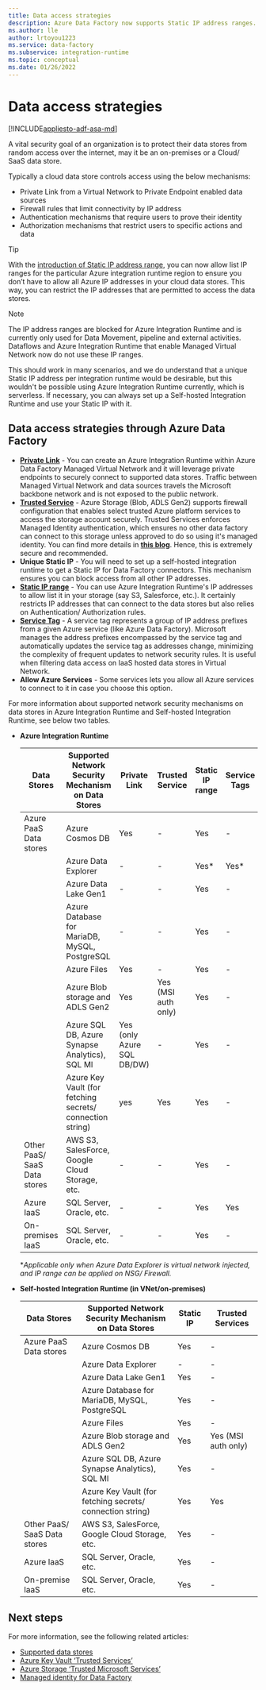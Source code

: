 ```yaml
---
title: Data access strategies
description: Azure Data Factory now supports Static IP address ranges.
ms.author: lle
author: lrtoyou1223
ms.service: data-factory
ms.subservice: integration-runtime
ms.topic: conceptual
ms.date: 01/26/2022
---
```


# Data access strategies

[!INCLUDE[appliesto-adf-asa-md](includes/appliesto-adf-asa-md.md)]

A vital security goal of an organization is to protect their data stores from random access over the internet, may it be an on-premises or a Cloud/ SaaS data store.

Typically a cloud data store controls access using the below mechanisms:
* Private Link from a Virtual Network to Private Endpoint enabled data sources
* Firewall rules that limit connectivity by IP address
* Authentication mechanisms that require users to prove their identity
* Authorization mechanisms that restrict users to specific actions and data

> [!TIP]
> With the [introduction of Static IP address range](./azure-integration-runtime-ip-addresses.md), you can now allow list IP ranges for the particular Azure integration runtime region to ensure you don’t have to allow all Azure IP addresses in your cloud data stores. This way, you can restrict the IP addresses that are permitted to access the data stores.

> [!NOTE]
> The IP address ranges are blocked for Azure Integration Runtime and is currently only used for Data Movement, pipeline and external activities. Dataflows and Azure Integration Runtime that enable Managed Virtual Network now do not use these IP ranges.

This should work in many scenarios, and we do understand that a unique Static IP address per integration runtime would be desirable, but this wouldn't be possible using Azure Integration Runtime currently, which is serverless. If necessary, you can always set up a Self-hosted Integration Runtime and use your Static IP with it.

## Data access strategies through Azure Data Factory

* **[Private Link](../private-link/private-link-overview.md)** - You can create an Azure Integration Runtime within Azure Data Factory Managed Virtual Network and it will leverage private endpoints to securely connect to supported data stores. Traffic between Managed Virtual Network and data sources travels the Microsoft backbone network and is not exposed to the public network.
* **[Trusted Service](../storage/common/storage-network-security.md#exceptions)** - Azure Storage (Blob, ADLS Gen2) supports firewall configuration that enables select trusted Azure platform services to access the storage account securely. Trusted Services enforces Managed Identity authentication, which ensures no other data factory can connect to this storage unless approved to do so using it's managed identity. You can find more details in **[this blog](https://techcommunity.microsoft.com/t5/azure-data-factory/data-factory-is-now-a-trusted-service-in-azure-storage-and-azure/ba-p/964993)**. Hence, this is extremely secure and recommended.
* **Unique Static IP** - You will need to set up a self-hosted integration runtime to get a Static IP for Data Factory connectors. This mechanism ensures you can block access from all other IP addresses.
* **[Static IP range](./azure-integration-runtime-ip-addresses.md)** - You can use Azure Integration Runtime's IP addresses to allow list it in your storage (say S3, Salesforce, etc.). It certainly restricts IP addresses that can connect to the data stores but also relies on Authentication/ Authorization rules.
* **[Service Tag](../virtual-network/service-tags-overview.md)** - A service tag represents a group of IP address prefixes from a given Azure service (like Azure Data Factory). Microsoft manages the address prefixes encompassed by the service tag and automatically updates the service tag as addresses change, minimizing the complexity of frequent updates to network security rules. It is useful when filtering data access on IaaS hosted data stores in Virtual Network.
* **Allow Azure Services** - Some services lets you allow all Azure services to connect to it in case you choose this option.

For more information about supported network security mechanisms on data stores in Azure Integration Runtime and Self-hosted Integration Runtime, see below two tables.
* **Azure Integration Runtime**

    | Data Stores                  | Supported Network Security Mechanism on Data Stores | Private Link     | Trusted Service     | Static IP range | Service Tags | Allow Azure Services |
    |------------------------------|-------------------------------------------------------------|---------------------|-----------------|--------------|----------------------|-----------------|
    | Azure PaaS Data stores       | Azure Cosmos DB                                     | Yes              | -                   | Yes             | -            | Yes                  |
    |                              | Azure Data Explorer                                 | -                | -                   | Yes*            | Yes*         | -                    |
    |                              | Azure Data Lake Gen1                                | -                | -                   | Yes             | -            | Yes                  |
    |                              | Azure Database for MariaDB, MySQL, PostgreSQL       | -                | -                   | Yes             | -            | Yes                  |
    |                              | Azure Files                                  | Yes              | -                   | Yes             | -            | .                    |
    |                              | Azure Blob storage and ADLS Gen2                     | Yes              | Yes (MSI auth only) | Yes             | -            | .                    |
    |                              | Azure SQL DB,  Azure Synapse Analytics), SQL   Ml  | Yes (only Azure SQL DB/DW)        | -                   | Yes             | -            | Yes                  |
    |                              | Azure Key Vault (for fetching secrets/   connection string) | yes      | Yes                 | Yes             | -            | -                    |
    | Other PaaS/ SaaS Data stores | AWS   S3, SalesForce, Google Cloud Storage, etc.    | -                | -                   | Yes             | -            | -                    |
    | Azure IaaS                   | SQL Server, Oracle,   etc.                          | -                | -                   | Yes             | Yes          | -                    |
    | On-premises IaaS              | SQL Server, Oracle,   etc.                          | -                | -                   | Yes             | -            | -                    |

    **Applicable only when Azure Data Explorer is virtual network injected, and IP range can be applied on NSG/ Firewall.*

* **Self-hosted Integration Runtime (in VNet/on-premises)**

    | Data   Stores                  | Supported Network   Security Mechanism on Data Stores         | Static IP | Trusted   Services  |
    |--------------------------------|---------------------------------------------------------------|-----------|---------------------|
    | Azure PaaS   Data stores       | Azure Cosmos DB                                               | Yes       | -                   |
    |                                | Azure Data Explorer                                           | -         | -                   |
    |                                | Azure Data Lake Gen1                                          | Yes       | -                   |
    |                                | Azure Database for   MariaDB, MySQL, PostgreSQL               | Yes       | -                   |
    |                                | Azure Files                                            | Yes       | -                   |
    |                                | Azure Blob storage and ADLS Gen2                             | Yes       | Yes (MSI auth only) |
    |                                | Azure SQL DB, Azure Synapse Analytics), SQL   Ml          | Yes       | -                   |
    |                                | Azure Key Vault (for   fetching secrets/   connection string) | Yes       | Yes                 |
    | Other PaaS/   SaaS Data stores | AWS   S3, SalesForce, Google Cloud Storage, etc.              | Yes       | -                   |
    | Azure laaS                     | SQL Server,   Oracle,   etc.                                  | Yes       | -                   |
    | On-premise   laaS              | SQL Server,   Oracle,   etc.                                  | Yes       | -                   |

## Next steps

For more information, see the following related articles:
* [Supported data stores](./copy-activity-overview.md#supported-data-stores-and-formats)
* [Azure Key Vault ‘Trusted Services’](../key-vault/general/overview-vnet-service-endpoints.md#trusted-services)
* [Azure Storage ‘Trusted Microsoft Services’](../storage/common/storage-network-security.md#trusted-microsoft-services)
* [Managed identity for Data Factory](./data-factory-service-identity.md)
